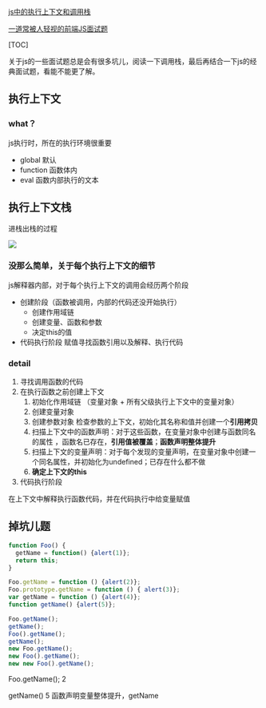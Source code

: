[js中的执行上下文和调用栈](https://mp.weixin.qq.com/s?__biz=MzA4NjE3MDg4OQ==&mid=2650964999&idx=1&sn=e3287cf874725b0cdcad49d21c5e26f9&chksm=843ae861b34d6177c0b01b214c258bf8d00aeeb6f4e4388be9b54eadc0b3b331e0c6d2165989&mpshare=1&scene=1&srcid=0825NbDXKiZXaWzIcPzLkCvO&key=98a117c12818f031ad38e02754dedb6e267c48959f6aee0516f54c9b961610001048b8f3b8cdbc9a89c3264dc1333a37e014813c1eeb914ac2359bde7eaa71a6eabc2fe285d07ed60d92fea2d85a501d&ascene=0&uin=MTc2NDU3NjM2MA%3D%3D&devicetype=iMac+MacBookPro11%2C2+OSX+OSX+10.12.4+build(16E195)&version=12020110&nettype=WIFI&fontScale=100&pass_ticket=Uh0YYUelD8YXChjg2aL%2F4D%2FrEDjqnzy0HqKFk32XQavPPFaPmwOe8CtlPR5XYjZn)

[一道常被人轻视的前端JS面试题](http://web.jobbole.com/85122/)



[TOC]



关于js的一些面试题总是会有很多坑儿，阅读一下调用栈，最后再结合一下js的经典面试题，看能不能更了解。

## 执行上下文

### what？

js执行时，所在的执行环境很重要

* global 默认
* function 函数体内
* eval 函数内部执行的文本

## 执行上下文栈

进栈出栈的过程

![](https://mmbiz.qpic.cn/mmbiz_gif/d8tibSEfhMMpXcXsVmVvTzffNRmgFWFicWaN0BCh4IPKhyA9KvJd2OxxsZFsFqGLzGYcicE5mnesbB14kfx6h3YRg/0?wx_fmt=gif&tp=webp&wxfrom=5&wx_lazy=1)



### 没那么简单，关于每个执行上下文的细节

js解释器内部，对于每个执行上下文的调用会经历两个阶段

* 创建阶段（函数被调用，内部的代码还没开始执行）
  * 创建作用域链
  * 创建变量、函数和参数
  * 决定this的值
* 代码执行阶段		赋值寻找函数引用以及解释、执行代码

### detail

1. 寻找调用函数的代码
2. 在执行函数之前创建上下文
   1. 初始化作用域链 （变量对象 + 所有父级执行上下文中的变量对象）
   2. 创建变量对象
   3. 创建参数对象 检查参数的上下文，初始化其名称和值并创建一个**引用拷贝**
   4. 扫描上下文中的函数声明：对于这些函数，在变量对象中创建与函数同名的属性 ，函数名已存在，**引用值被覆盖**；**函数声明整体提升**
   5. 扫描上下文的变量声明：对于每个发现的变量声明，在变量对象中创建一个同名属性，并初始化为undefined；已存在什么都不做
   6. **确定上下文的this**
3. 代码执行阶段

在上下文中解释执行函数代码，并在代码执行中给变量赋值



## 掉坑儿题

```javascript
function Foo() {
  getName = function() {alert(1)};
  return this;
}

Foo.getName = function () {alert(2)};
Foo.prototype.getName = function () { alert(3)};
var getName = function () {alert(4)};
function getName() {alert(5)};

Foo.getName();
getName();
Foo().getName();
getName();
new Foo.getName();
new Foo().getName();
new new Foo().getName();
```

Foo.getName(); 2

getName() 5 函数声明变量整体提升，getName